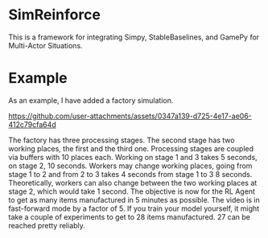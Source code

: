 # SimReinforce
This is a framework for integrating Simpy, StableBaselines, and GamePy for Multi-Actor Situations.


# Example 
As an example, I have added a factory simulation.

https://github.com/user-attachments/assets/0347a139-d725-4e17-ae06-412c79cfa64d

The factory has three processing stages. The second stage has two working places, the first and the third one. 
Processing stages are coupled via buffers with 10 places each. Working on stage 1 and 3 takes 5 seconds, on stage 2, 10
seconds. Workers may change working places, going from stage 1 to 2 and from 2 to 3 takes 4 seconds from stage 1 to 3 8 seconds. 
Theoretically, workers can also change between the two working places at stage 2, which would take 1 second. The objective is now for the RL Agent to get
as many items manufactured in 5 minutes as possible. The video is in fast-forward mode by a factor of 5. If you train your model yourself, it might take a couple of
experiments to get to 28 items manufactured. 27 can be reached pretty reliably.

